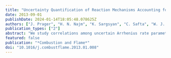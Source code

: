 ```yaml
---
title: "Uncertainty Quantification of Reaction Mechanisms Accounting for Correlations Introduced by Rate Rules and Fitted Arrhenius Parameters"
date: 2013-09-01
publishDate: 2024-01-14T18:05:48.078625Z
authors: ["J. Prager", "H. N. Najm", "K. Sargsyan", "C. Safta", "W. J. Pitz"]
publication_types: ["2"]
abstract: "We study correlations among uncertain Arrhenius rate parameters in a chemical model for hydrocarbon fuel–air combustion. We consider correlations induced by the use of rate rules for modeling reaction rate constants, as well as those resulting from fitting rate expressions to empirical measurements arriving at a joint probability density for all Arrhenius parameters. We focus on homogeneous ignition in a fuel–air mixture at constant-pressure. We outline a general methodology for this analysis using polynomial chaos and Bayesian inference methods. We examine the uncertainties in both the Arrhenius parameters and in predicted ignition time, outlining the role of correlations, and considering both accuracy and computational efficiency."
featured: false
publication: "*Combustion and Flame*"
doi: "10.1016/j.combustflame.2013.01.008"
---
```


